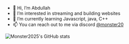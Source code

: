- 👋 Hi, I’m Abdullah
- 👀 I’m interested in streaming and building websites
- 🌱 I’m currently learning Javascript, java, C++
- 📫 You can reach out to me via discord [@monster20](https://discord.com/users/170115708871507970)

![Monster2025's GitHub stats](https://github-readme-stats.vercel.app/api?username=monster2025&show_icons=true&include_all_commits=true&title_color=7A7ADB&icon_color=2234AE&text_color=D3D3D3&bg_color=0,000000,130F40&count_private=true)

<!---
devandullahs/monster2025 is a ✨ special ✨ repository because its `README.md` (this file) appears on your GitHub profile.
You can click the Preview link to take a look at your changes.
--->
